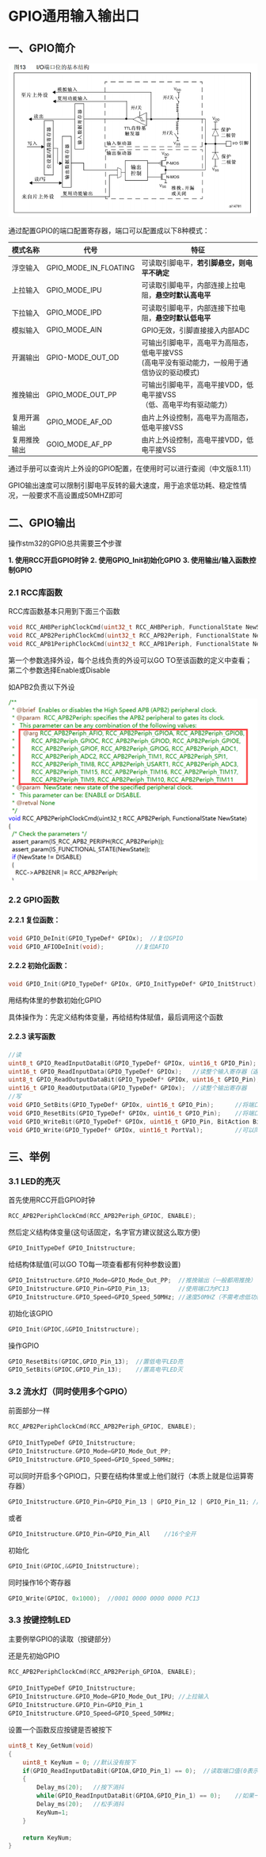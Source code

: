 # GPIO通用输入输出口

## 一、GPIO简介

<div style="text-align: center;">
                                  
![GPIO结构](images/2024-04-13-11-11-32.png)
</div>

通过配置GPIO的端口配置寄存器，端口可以配置成以下8种模式：

模式名称|代号|特征
--|--|--
浮空输入|GPIO_MODE_IN_FLOATING|可读取引脚电平，**若引脚悬空，则电平不确定**
上拉输入|GPIO_MODE_IPU|可读取引脚电平，内部连接上拉电阻，**悬空时默认高电平**
下拉输入|GPIO_MODE_IPD|可读取引脚电平，内部连接下拉电阻，**悬空时默认低电平**
模拟输入|GPIO_MODE_AIN|GPIO无效，引脚直接接入内部ADC
开漏输出|GPIO-MODE_OUT_OD|可输出引脚电平，高电平为高阻态，低电平接VSS <br/> (高电平没有驱动能力，一般用于通信协议的驱动模式)
推挽输出|GPIO_MODE_OUT_PP|可输出引脚电平，高电平接VDD，低电平接VSS <br/>（低、高电平均有驱动能力）
复用开漏输出|GPIO_MODE_AF_OD|由片上外设控制，高电平为高阻态，低电平接VSS
复用推挽输出|GOIO_MODE_AF_PP|由片上外设控制，高电平接VDD，低电平接VSS

通过手册可以查询片上外设的GPIO配置，在使用时可以进行查阅（中文版8.1.11）

GPIO输出速度可以限制引脚电平反转的最大速度，用于追求低功耗、稳定性情况，一般要求不高设置成50MHZ即可

## 二、GPIO输出

操作stm32的GPIO总共需要**三个**步骤

**1. 使用RCC开启GPIO时钟**
**2. 使用GPIO_Init初始化GPIO**
**3. 使用输出/输入函数控制GPIO**

### 2.1 RCC库函数

RCC库函数基本只用到下面三个函数

``` c
void RCC_AHBPeriphClockCmd(uint32_t RCC_AHBPeriph, FunctionalState NewState);       //使能AHB总线
void RCC_APB2PeriphClockCmd(uint32_t RCC_APB2Periph, FunctionalState NewState);     //使能APB2总线
void RCC_APB1PeriphClockCmd(uint32_t RCC_APB1Periph, FunctionalState NewState);     //使能APB1总线
```

第一个参数选择外设，每个总线负责的外设可以GO TO至该函数的定义中查看；第二个参数选择Enable或Disable

如APB2负责以下外设

![APB2负责的外设查看](images/2024-04-13-11-31-56.png)

### 2.2 GPIO函数

#### 2.2.1 复位函数：

``` c
void GPIO_DeInit(GPIO_TypeDef* GPIOx);  //复位GPIO
void GPIO_AFIODeInit(void);         //复位AFIO
```

#### 2.2.2 初始化函数：

```c
void GPIO_Init(GPIO_TypeDef* GPIOx, GPIO_InitTypeDef* GPIO_InitStruct);
```

用结构体里的参数初始化GPIO

具体操作为：先定义结构体变量，再给结构体赋值，最后调用这个函数

#### 2.2.3 读写函数

```c
//读
uint8_t GPIO_ReadInputDataBit(GPIO_TypeDef* GPIOx, uint16_t GPIO_Pin);  //读输入寄存器某个端口的电平（返回端口的高低电平）
uint16_t GPIO_ReadInputData(GPIO_TypeDef* GPIOx);   //读整个输入寄存器（返回值每一位代表一个端口值）
uint8_t GPIO_ReadOutputDataBit(GPIO_TypeDef* GPIOx, uint16_t GPIO_Pin); //读输出期存器的某一位（一般用于输出模式下查看输出内容）
uint16_t GPIO_ReadOutputData(GPIO_TypeDef* GPIOx);  //读整个输出寄存器
//写
void GPIO_SetBits(GPIO_TypeDef* GPIOx, uint16_t GPIO_Pin);      //将端口指向高电平
void GPIO_ResetBits(GPIO_TypeDef* GPIOx, uint16_t GPIO_Pin);    //将端口指向低电平
void GPIO_WriteBit(GPIO_TypeDef* GPIOx, uint16_t GPIO_Pin, BitAction BitVal);   //将端口的值设置为BitVal（GO TO函数定义查看可以设置的值）
void GPIO_Write(GPIO_TypeDef* GPIOx, uint16_t PortVal);         //可以同时对16个端口进行写入操作，由PortVal的值控制
```

## 三、举例

### 3.1 LED的亮灭

首先使用RCC开启GPIO时钟

```c
RCC_APB2PeriphClockCmd(RCC_APB2Periph_GPIOC, ENABLE);
```

然后定义结构体变量(这句话固定，名字官方建议就这么取方便)

```c
GPIO_InitTypeDef GPIO_Initstructure;
```

给结构体赋值(可以GO TO每一项查看都有何种参数设置)

```c
GPIO_Initstructure.GPIO_Mode=GPIO_Mode_Out_PP;  //推挽输出（一般都用推挽）
GPIO_Initstructure.GPIO_Pin=GPIO_Pin_13;        //使用端口为PC13
GPIO_Initstructure.GPIO_Speed=GPIO_Speed_50MHz; //速度50MHZ（不需考虑低功耗）
```

初始化该GPIO

```c
GPIO_Init(GPIOC,&GPIO_Initstructure);
```

操作GPIO

```c
GPIO_ResetBits(GPIOC,GPIO_Pin_13);  //置低电平LED亮
GPIO_SetBits(GPIOC,GPIO_Pin_13);    //置高电平LED灭
```

### 3.2 流水灯（同时使用多个GPIO）

前面部分一样

```c
RCC_APB2PeriphClockCmd(RCC_APB2Periph_GPIOC, ENABLE);

GPIO_InitTypeDef GPIO_Initstructure;
GPIO_Initstructure.GPIO_Mode=GPIO_Mode_Out_PP;
GPIO_Initstructure.GPIO_Speed=GPIO_Speed_50MHz;
```

可以同时开启多个GPIO口，只要在结构体里或上他们就行（本质上就是位运算寄存器）

```c
GPIO_Initstructure.GPIO_Pin=GPIO_Pin_13 | GPIO_Pin_12 | GPIO_Pin_11; //开启多个
```

或者

```c
GPIO_Initstructure.GPIO_Pin=GPIO_Pin_All    //16个全开
```

初始化

```c
GPIO_Init(GPIOC,&GPIO_Initstructure);
```

同时操作16个寄存器

```c
GPIO_Write(GPIOC, 0x1000);  //0001 0000 0000 0000 PC13
```

### 3.3 按键控制LED

主要例举GPIO的读取（按键部分）

还是先初始GPIO

```c
RCC_APB2PeriphClockCmd(RCC_APB2Periph_GPIOA, ENABLE);

GPIO_InitTypeDef GPIO_Initstructure;
GPIO_Initstructure.GPIO_Mode=GPIO_Mode_Out_IPU; //上拉输入
GPIO_Initstructure.GPIO_Pin=GPIO_Pin_1
GPIO_Initstructure.GPIO_Speed=GPIO_Speed_50MHz;
```

设置一个函数反应按键是否被按下

```c
uint8_t Key_GetNum(void)
{
    uint8_t KeyNum = 0; //默认没有按下
    if(GPIO_ReadInputDataBit(GPIOA,GPIO_Pin_1) == 0);  //读取端口值(0表示按下)
    {
        Delay_ms(20);   //按下消抖
        while(GPIO_ReadInputDataBit(GPIOA,GPIO_Pin_1) == 0);    //如果一直按着键就卡死在这里
        Delay_ms(20);   //松手消抖
        KeyNum=1;
    }

    return KeyNum;
}